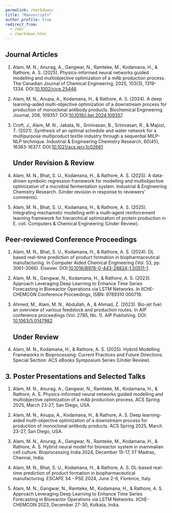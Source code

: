 ```yaml
---
permalink: /markdown/
title: "Manuscripts"
author_profile: true
redirect_from: 
  - /md/
  - /markdown.html
---
```



## Journal Articles

1. Alam, M. N., Anurag, A., Gangwar, N., Ramteke, M., Kodamana, H., & Rathore, A. S. (2025). Physics-informed neural networks guided modelling and multiobjective optimization of a mAb production process. The Canadian Journal of Chemical Engineering, 2025, 103(3), 1319-1334. DOI:[10.1002/cjce.25446](https://doi.org/10.1002/cjce.25446).<br>

2. Alam, M. N., Anupa, A., Kodamana, H., & Rathore, A. S. (2024). A deep learning-aided multi-objective optimization of a downstream process for production of monoclonal antibody products. Biochemical Engineering Journal, 208, 109357. DOI:[10.1016/j.bej.2024.109357](https://www.sciencedirect.com/science/article/pii/S1369703X2400144X).<br>
  
3. Croft, J., Alam, M. N., Jakata, N., Srinivasan, B., Srinivasan, R., & Majozi, T. (2021). Synthesis of an optimal schedule and water network for a multipurpose multiproduct textile industry through a sequential MILP-NLP technique. Industrial & Engineering Chemistry Research, 60(45), 16363-16377. DOI:[10.1021/acs.iecr.1c02661](https://pubs.acs.org/doi/full/10.1021/acs.iecr.1c02661). <br>

   ## Under Revision & Review
4. Alam, M. N., Bhat, S. U., Kodamana, H., & Rathore, A. S. (2025). A data-driven symbolic regression framework for modelling and multiobjective optimization of a microbial fermentation system. Industrial & Engineering Chemistry Research. (Under revision in response to reviewers’ comments).

5. Alam, M. N., Bhat, S. U., Kodamana, H., & Rathore, A. S. (2025). Integrating mechanistic modelling with a multi-agent reinforcement learning framework for hierarchical optimization of protein production in E. coli. Computers & Chemical Engineering (Under Review).

## Peer-reviewed Conference Proceedings

1. Alam, M. N., Bhat, S. U., Kodamana, H., & Rathore, A. S. (2024). DL based real-time prediction of product formation in biopharmaceutical manufacturing. In Computer Aided Chemical Engineering (Vol. 53, pp. 3061-3066). Elsevier. DOI:[10.1016/B978-0-443-28824-1.50511-1](https://www.sciencedirect.com/science/article/pii/B9780443288241505111). <br>

2. Alam, M. N., Gangwar, N., Kodamana, H., & Rathore, A. S. (2023). Approach Leveraging Deep Learning to Enhance Time Series Forecasting in Bioreactor Operations via LSTM Networks. In IIChE-CHEMCON Conference Proceedings, ISBN: 9789310 000719.

3. Ahmed, M., Alam, M. N., Abdullah, A., & Ahmad, Z. (2023). Bio-jet fuel: an overview of various feedstock and production routes. In AIP conference proceedings (Vol. 2785, No. 1). AIP Publishing. DOI: [10.1063/5.0147982](https://doi.org/10.1063/5.0147982)

   ## Under Review
4. Alam, M. N., Kodamana, H., & Rathore, A. S. (2025). Hybrid Modelling Frameworks in Bioprocessing: Current Practices and Future Directions. Special Section: ACS eBooks Symposium Series (Under Review).


## 3. Poster Presentations and Selected Talks

 1. Alam, M. N., Anurag, A., Gangwar, N., Ramteke, M., Kodamana, H., & Rathore, A. S. Physics-informed neural networks guided modelling and multiobjective           optimization of a mAb production process. ACS Spring 2025, March 23-27, San Diego, USA.

 2. Alam, M. N., Anupa, A., Kodamana, H., & Rathore, A. S. Deep learning-aided multi-objective optimization of a downstream process for production of monoclonal     antibody products. ACS Spring 2025, March 23-27, San Diego, USA.

 3. Alam, M. N., Anurag, A., Gangwar, N., Ramteke, M., Kodamana, H., & Rathore, A. S. Hybrid neural model for bioreactor system in mammalian cell culture.           Bioprocessing India 2024, December 15-17, IIT Madras, Chennai, India. <br>

 4. Alam, M. N., Bhat, S. U., Kodamana, H., & Rathore, A. S. DL-based real-time prediction of product formation in biopharmaceutical manufacturing. ESCAPE 34 - PSE  2024, June 2-6, Florence, Italy. <br>

 5. Alam, M. N., Gangwar, N., Ramteke, M., Kodamana, H., & Rathore, A. S. Approach Leveraging Deep Learning to Enhance Time Series Forecasting in Bioreactor         Operations via LSTM Networks. IIChE-CHEMCON 2023, December 27-30, Kolkata, India.




